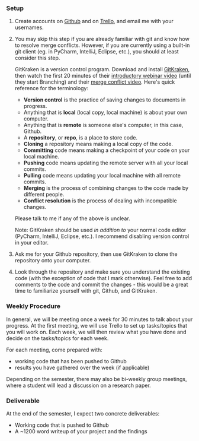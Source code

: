 ### Setup

1. Create accounts on [Github](https://github.com/) and on [Trello](https://trello.com/), and email me with your usernames.

1. You may skip this step if you are already familiar with git and know how to resolve merge conflicts. However, if you are currently using a built-in git client (eg. in PyCharm, IntelliJ, Eclipse, etc.), you should at least consider this step.

	GitKraken is a version control program. Download and install [GitKraken](https://www.gitkraken.com/), then watch the first 20 minutes of their [introductory webinar video](https://www.youtube.com/watch?v=f0y_xCeM1Rk) (until they start Branching) and their [merge conflict video](https://www.youtube.com/watch?v=R1iWJNyRpQE). Here's quick reference for the terminology:

	* **Version control** is the practice of saving changes to documents in progress.
	* Anything that is **local** (local copy, local machine) is about your own computer.
	* Anything that is **remote** is someone else's computer, in this case, Github.
	* A **repository**, or **repo**, is a place to store code.
	* **Cloning** a repository means making a local copy of the code.
	* **Committing** code means making a checkpoint of your code on your local machine.
	* **Pushing** code means updating the remote server with all your local commits.
	* **Pulling** code means updating your local machine with all remote commits.
	* **Merging** is the process of combining changes to the code made by different people.
	* **Conflict resolution** is the process of dealing with incompatible changes.

	Please talk to me if any of the above is unclear.

	Note: GitKraken should be used *in addition to* your normal code editor (PyCharm, IntelliJ, Eclipse, etc.). I recommend disabling version control in your editor.

1. Ask me for your Github repository, then use GitKraken to clone the repository onto your computer.

1. Look through the repository and make sure you understand the existing code (with the exception of code that I mark otherwise). Feel free to add comments to the code and commit the changes - this would be a great time to familiarize yourself with git, Github, and GitKraken. 

### Weekly Procedure

In general, we will be meeting once a week for 30 minutes to talk about your progress. At the first meeting, we will use Trello to set up tasks/topics that you will work on. Each week, we will then review what you have done and decide on the tasks/topics for each week.

For each meeting, come prepared with:

* working code that has been pushed to Github
* results you have gathered over the week (if applicable)

Depending on the semester, there may also be bi-weekly group meetings, where a student will lead a discussion on a research paper.

### Deliverable

At the end of the semester, I expect two concrete deliverables:

* Working code that is pushed to Github
* A ~1200 word writeup of your project and the findings
